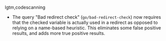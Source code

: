 lgtm,codescanning
* The query "Bad redirect check" (`go/bad-redirect-check`) now requires that the checked variable is actually used in a redirect as opposed to relying on a name-based heuristic. This eliminates some false positive results, and adds more true positive results.
